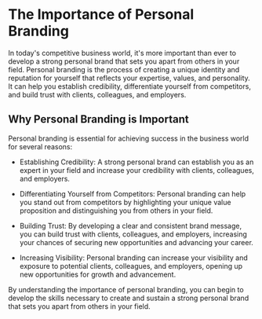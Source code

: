 The Importance of Personal Branding
=================================================

In today's competitive business world, it's more important than ever to develop a strong personal brand that sets you apart from others in your field. Personal branding is the process of creating a unique identity and reputation for yourself that reflects your expertise, values, and personality. It can help you establish credibility, differentiate yourself from competitors, and build trust with clients, colleagues, and employers.

Why Personal Branding is Important
----------------------------------

Personal branding is essential for achieving success in the business world for several reasons:

* Establishing Credibility: A strong personal brand can establish you as an expert in your field and increase your credibility with clients, colleagues, and employers.

* Differentiating Yourself from Competitors: Personal branding can help you stand out from competitors by highlighting your unique value proposition and distinguishing you from others in your field.

* Building Trust: By developing a clear and consistent brand message, you can build trust with clients, colleagues, and employers, increasing your chances of securing new opportunities and advancing your career.

* Increasing Visibility: Personal branding can increase your visibility and exposure to potential clients, colleagues, and employers, opening up new opportunities for growth and advancement.

By understanding the importance of personal branding, you can begin to develop the skills necessary to create and sustain a strong personal brand that sets you apart from others in your field.
